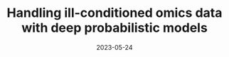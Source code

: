 ---
title: "Handling ill-conditioned omics data with deep probabilistic models"
collection: publications
permalink: /publications/preprint_DBLR
excerpt: ''
date: 2023-05-24
venue: IEEE Journal of Biomedical and Health Informatics
paperurl: 'https://ieeexplore.ieee.org/document/10132455'
citation: 'M. Martínez-García and P. M. Olmos, "Handling Ill-conditioned Omics Data with Deep Probabilistic Models," in IEEE Journal of Biomedical and Health Informatics, doi: 10.1109/JBHI.2023.3279493.'
---